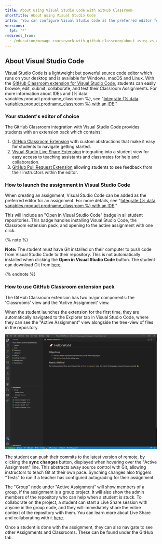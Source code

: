 ```yaml
---
title: About using Visual Studio Code with GitHub Classroom
shortTitle: About using Visual Studio Code
intro: 'You can configure Visual Studio Code as the preferred editor for assignments in {% data variables.product.prodname_classroom %}.'
versions:
  fpt: '*'
redirect_from:
  - /education/manage-coursework-with-github-classroom/about-using-vs-code-with-github-classroom
---
```


## About Visual Studio Code

Visual Studio Code is a lightweight but powerful source code editor which runs on your desktop and is available for Windows, macOS and Linux. With the [GitHub Classroom extension for Visual Studio Code](https://aka.ms/classroom-vscode-ext), students can easily browse, edit, submit, collaborate, and test their Classroom Assignments. For more information about IDEs and {% data variables.product.prodname_classroom %}, see "[Integrate {% data variables.product.prodname_classroom %} with an IDE](/education/manage-coursework-with-github-classroom/integrate-github-classroom-with-an-ide/integrate-github-classroom-with-an-ide)."

### Your student's editor of choice
The GitHub Classroom integration with Visual Studio Code provides students with an extension pack which contains:

1. [GitHub Classroom Extension](https://aka.ms/classroom-vscode-ext) with custom abstractions that make it easy for students to navigate getting started.
2. [Visual Studio Live Share Extension](https://marketplace.visualstudio.com/items?itemName=MS-vsliveshare.vsliveshare-pack) integrating into a student view for easy access to teaching assistants and classmates for help and collaboration.
3. [GitHub Pull Request Extension](https://marketplace.visualstudio.com/items?itemName=GitHub.vscode-pull-request-github) allowing students to see feedback from their instructors within the editor.

### How to launch the assignment in Visual Studio Code
When creating an assignment, Visual Studio Code can be added as the preferred editor for an assignment. For more details, see "[Integrate {% data variables.product.prodname_classroom %} with an IDE](/education/manage-coursework-with-github-classroom/integrate-github-classroom-with-an-ide/integrate-github-classroom-with-an-ide)."

This will include an "Open in Visual Studio Code" badge in all student repositories. This badge handles installing Visual Studio Code, the Classroom extension pack, and opening to the active assignment with one click.

{% note %}

**Note:** The student must have Git installed on their computer to push code from Visual Studio Code to their repository. This is not automatically installed when clicking the **Open in Visual Studio Code** button. The student can download Git from [here](https://git-scm.com/downloads).

{% endnote %}

### How to use GitHub Classroom extension pack
The GitHub Classroom extension has two major components: the 'Classrooms' view and the 'Active Assignment' view.

When the student launches the extension for the first time, they are automatically navigated to the Explorer tab in Visual Studio Code, where they can see the "Active Assignment" view alongside the tree-view of files in the repository.

![GitHub Classroom Active Assignment View](/assets/images/help/classroom/vs-code-active-assignment.png)

The student can push their commits to the latest version of remote, by clicking the **sync changes** button, displayed when hovering over the "Active Assignment" line. This abstracts away source control with Git, allowing instructors to teach Git at their own pace. Synching changes also triggers "Tests" to run if a teacher has configured autograding for their assignment.

The "Group" node under "Active Assignment" will show members of a group, if the assignment is a group project. It will also show the admin members of the repository who can help when a student is stuck. To collaborate on the project, a student can start a Live Share session with anyone in the group node, and they will immediately share the entire context of the repository with them. You can learn more about Live Share and collaborating with it [here](https://docs.microsoft.com/en-us/visualstudio/liveshare/).

Once a student is done with the assignment, they can also navigate to see other Assignments and Classrooms. These can be found under the GitHub tab.

